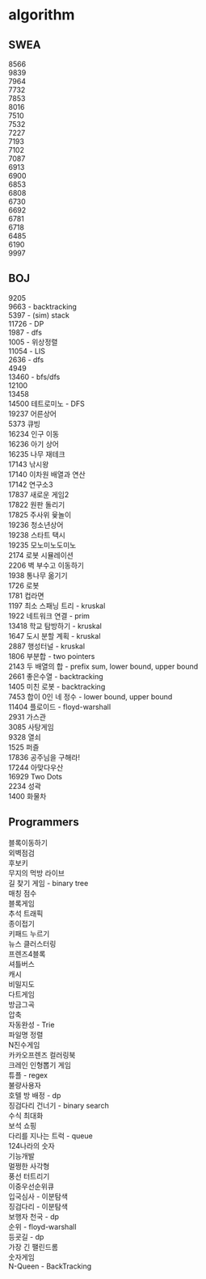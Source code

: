 # algorithm

## SWEA
8566 </br>
9839 </br>
7964 </br>
7732 </br>
7853 </br>
8016 </br>
7510 </br>
7532 </br>
7227 </br>
7193 </br>
7102 </br>
7087 </br>
6913 </br>
6900 </br>
6853 </br>
6808 </br>
6730 </br>
6692 </br>
6781 </br>
6718 </br>
6485 </br>
6190 </br>
9997 </br>

## BOJ
9205 </br>
9663 - backtracking </br>
5397 - (sim) stack </br>
11726 - DP </br>
1987 - dfs </br>
1005 - 위상정렬</br>
11054 - LIS</br>
2636 - dfs </br>
4949 </br>
13460 - bfs/dfs</br>
12100 </br>
13458 </br>
14500 테트로미노 - DFS </br>
19237 어른상어 </br>
5373 큐빙 </br>
16234 인구 이동 </br>
16236 아기 상어 </br>
16235 나무 재테크 </br>
17143 낚시왕 </br>
17140 이차원 배열과 연산 </br>
17142 연구소3 </br>
17837 새로운 게임2 </br>
17822 원판 돌리기 </br>
17825 주사위 윷놀이 </br>
19236 청소년상어 </br>
19238 스타트 택시 </br>
19235 모노미노도미노 </br>
2174 로봇 시뮬레이션 </br>
2206 벽 부수고 이동하기 </br>
1938 통나무 옮기기 </br>
1726 로봇 </br>
1781 컵라면 </br>
1197 최소 스패닝 트리 - kruskal </br>
1922 네트워크 연결 - prim </br>
13418 학교 탐방하기 - kruskal </br>
1647 도시 분할 계획 - kruskal </br>
2887 행성터널 - kruskal </br>
1806 부분합 - two pointers </br>
2143 두 배열의 합 - prefix sum, lower bound, upper bound </br>
2661 좋은수열 - backtracking </br>
1405 미친 로봇 - backtracking </br>
7453 합이 0인 네 정수 - lower bound, upper bound </br>
11404 플로이드 - floyd-warshall </br>
2931 가스관 </br>
3085 사탕게임 </br>
9328 열쇠 </br>
1525 퍼즐 </br>
17836 공주님을 구해라! </br>
17244 아맞다우산</br>
16929 Two Dots </br>
2234 성곽 </br>
1400 화물차 </br>

## Programmers
블록이동하기 </br>
외벽점검 </br>
후보키 </br>
무지의 먹방 라이브 </br>
길 찾기 게임 - binary tree </br>
매칭 점수 </br>
블록게임</br>
추석 트래픽 </br>
종이접기 </br>
키패드 누르기 </br>
뉴스 클러스터링 </br>
프렌즈4블록 </br>
셔틀버스 </br>
캐시 </br>
비밀지도 </br>
다트게임 </br>
방금그곡 </br>
압축 </br>
자동완성 - Trie</br>
파일명 정렬</br>
N진수게임 </br>
카카오프렌즈 컬러링북 </br>
크레인 인형뽑기 게임 </br>
튜플 - regex </br>
불량사용자 </br>
호텔 방 배정 - dp </br>
징검다리 건너기 - binary search </br>
수식 최대화 </br>
보석 쇼핑</br>
다리를 지나는 트럭 - queue </br>
124나라의 숫자 </br>
기능개발 </br>
멀쩡한 사각형 </br>
풍선 터트리기 </br>
이중우선순위큐 </br>
입국심사 - 이분탐색</br>
징검다리 - 이분탐색</br>
보행자 천국 - dp </br>
순위 - floyd-warshall </br>
등굣길 - dp </br>
가장 긴 팰린드롬 </br>
숫자게임 </br>
N-Queen - BackTracking </br>